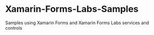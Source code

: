 Xamarin-Forms-Labs-Samples
==========================

Samples using Xamarin Forms and Xamarin Forms Labs services and controls
